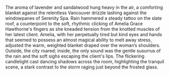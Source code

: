 The aroma of lavender and sandalwood hung heavy in the air, a comforting blanket against the relentless Vancouver drizzle lashing against the windowpanes of Serenity Spa.  Rain hammered a steady tattoo on the slate roof, a counterpoint to the soft, rhythmic clicking of Amelia Grace Hawthorne's fingers as she kneaded tension from the knotted muscles of her latest client.  Amelia, with her perpetually tired but kind eyes and hands that seemed to possess an almost magical ability to melt away stress, adjusted the warm, weighted blanket draped over the woman’s shoulders. Outside, the city roared; inside, the only sound was the gentle susurrus of the rain and the soft sighs escaping the client's lips.  The flickering candlelight cast dancing shadows across the room, highlighting the tranquil scene, a stark contrast to the storm raging just beyond the frosted glass.
